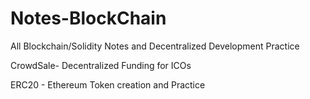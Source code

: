 # Notes-BlockChain

All Blockchain/Solidity Notes and Decentralized Development Practice

CrowdSale- Decentralized Funding for ICOs

ERC20 - Ethereum Token creation and Practice

